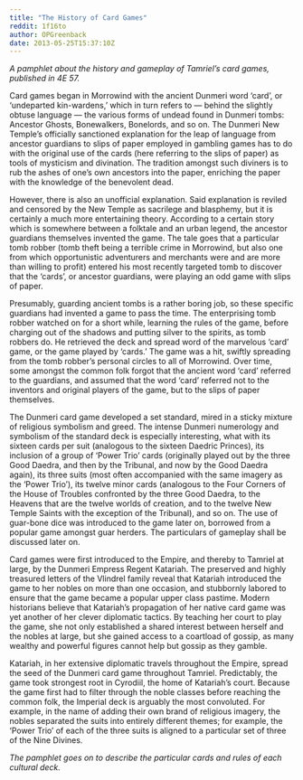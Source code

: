 ```yaml
---
title: "The History of Card Games"
reddit: 1f16to
author: OPGreenback
date: 2013-05-25T15:37:10Z
---
```


*A pamphlet about the history and gameplay of Tamriel’s card games, published in 4E 57.*

Card games began in Morrowind with the ancient Dunmeri word ‘card’, or ‘undeparted kin-wardens,’ which in turn refers to — behind the slightly obtuse language — the various forms of undead found in Dunmeri tombs: Ancestor Ghosts, Bonewalkers, Bonelords, and so on. The Dunmeri New Temple’s officially sanctioned explanation for the leap of language from ancestor guardians to slips of paper employed in gambling games has to do with the original use of the cards (here referring to the slips of paper) as tools of mysticism and divination. The tradition amongst such diviners is to rub the ashes of one’s own ancestors into the paper, enriching the paper with the knowledge of the benevolent dead.

However, there is also an unofficial explanation. Said explanation is reviled and censored by the New Temple as sacrilege and blasphemy, but it is certainly a much more entertaining theory. According to a certain story which is somewhere between a folktale and an urban legend, the ancestor guardians themselves invented the game. The tale goes that a particular tomb robber (tomb theft being a terrible crime in Morrowind, but also one from which opportunistic adventurers and merchants were and are more than willing to profit) entered his most recently targeted tomb to discover that the ‘cards’, or ancestor guardians, were playing an odd game with slips of paper.

Presumably, guarding ancient tombs is a rather boring job, so these specific guardians had invented a game to pass the time. The enterprising tomb robber watched on for a short while, learning the rules of the game, before charging out of the shadows and putting silver to the spirits, as tomb robbers do. He retrieved the deck and spread word of the marvelous ‘card’ game, or the game played by ‘cards.’ The game was a hit, swiftly spreading from the tomb robber’s personal circles to all of Morrowind. Over time, some amongst the common folk forgot that the ancient word ‘card’ referred to the guardians, and assumed that the word ‘card’ referred not to the inventors and original players of the game, but to the slips of paper themselves.

The Dunmeri card game developed a set standard, mired in a sticky mixture of religious symbolism and greed. The intense Dunmeri numerology and symbolism of the standard deck is especially interesting, what with its sixteen cards per suit (analogous to the sixteen Daedric Princes), its inclusion of a group of ‘Power Trio’ cards (originally played out by the three Good Daedra, and then by the Tribunal, and now by the Good Daedra again), its three suits (most often accompanied with the same imagery as the ‘Power Trio’), its twelve minor cards (analogous to the Four Corners of the House of Troubles confronted by the three Good Daedra, to the Heavens that are the twelve worlds of creation, and to the twelve New Temple Saints with the exception of the Tribunal), and so on. The use of guar-bone dice was introduced to the game later on, borrowed from a popular game amongst guar herders. The particulars of gameplay shall be discussed later on.

Card games were first introduced to the Empire, and thereby to Tamriel at large, by the Dunmeri Empress Regent Katariah. The preserved and highly treasured letters of the Vlindrel family reveal that Katariah introduced the game to her nobles on more than one occasion, and stubbornly labored to ensure that the game became a popular upper class pastime. Modern historians believe that Katariah’s propagation of her native card game was yet another of her clever diplomatic tactics. By teaching her court to play the game, she not only established a shared interest between herself and the nobles at large, but she gained access to a coartload of gossip, as many wealthy and powerful figures cannot help but gossip as they gamble.

Katariah, in her extensive diplomatic travels throughout the Empire, spread the seed of the Dunmeri card game throughout Tamriel. Predictably, the game took strongest root in Cyrodiil, the home of  Katariah’s court. Because the game first had to filter through the noble classes before reaching the common folk, the Imperial deck is arguably the most convoluted. For example, in the name of adding their own brand of religious imagery, the nobles separated the suits into entirely different themes; for example, the ‘Power Trio’ of each of the three suits is aligned to a particular set of three of the Nine Divines.

*The pamphlet goes on to describe the particular cards and rules of each cultural deck.*

